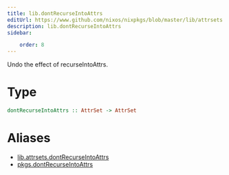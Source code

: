 ```yaml
---
title: lib.dontRecurseIntoAttrs
editUrl: https://www.github.com/nixos/nixpkgs/blob/master/lib/attrsets.nix#L1316C5
description: lib.dontRecurseIntoAttrs
sidebar:

    order: 8
---
```


Undo the effect of recurseIntoAttrs.

# Type

```haskell
dontRecurseIntoAttrs :: AttrSet -> AttrSet
```


# Aliases

- [lib.attrsets.dontRecurseIntoAttrs](./reference/lib/attrsets/lib-attrsets-dontRecurseIntoAttrs)
- [pkgs.dontRecurseIntoAttrs](./reference/pkgs/pkgs-dontRecurseIntoAttrs)


